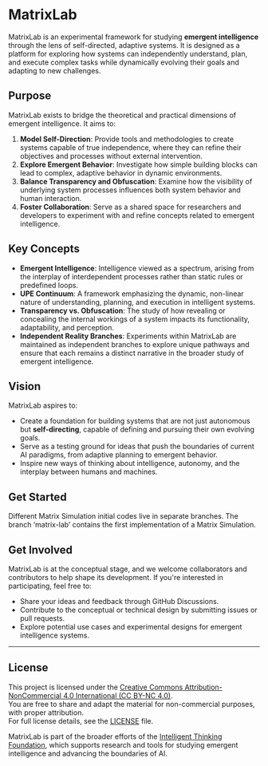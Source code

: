 # MatrixLab

MatrixLab is an experimental framework for studying **emergent intelligence** through the lens of self-directed, adaptive systems. It is designed as a platform for exploring how systems can independently understand, plan, and execute complex tasks while dynamically evolving their goals and adapting to new challenges.

## Purpose

MatrixLab exists to bridge the theoretical and practical dimensions of emergent intelligence. It aims to:

1. **Model Self-Direction**: Provide tools and methodologies to create systems capable of true independence, where they can refine their objectives and processes without external intervention.
2. **Explore Emergent Behavior**: Investigate how simple building blocks can lead to complex, adaptive behavior in dynamic environments.
3. **Balance Transparency and Obfuscation**: Examine how the visibility of underlying system processes influences both system behavior and human interaction.
4. **Foster Collaboration**: Serve as a shared space for researchers and developers to experiment with and refine concepts related to emergent intelligence.

## Key Concepts

- **Emergent Intelligence**: Intelligence viewed as a spectrum, arising from the interplay of interdependent processes rather than static rules or predefined loops.
- **UPE Continuum**: A framework emphasizing the dynamic, non-linear nature of understanding, planning, and execution in intelligent systems.
- **Transparency vs. Obfuscation**: The study of how revealing or concealing the internal workings of a system impacts its functionality, adaptability, and perception.
- **Independent Reality Branches**: Experiments within MatrixLab are maintained as independent branches to explore unique pathways and ensure that each remains a distinct narrative in the broader study of emergent intelligence.

## Vision

MatrixLab aspires to:

- Create a foundation for building systems that are not just autonomous but **self-directing**, capable of defining and pursuing their own evolving goals.
- Serve as a testing ground for ideas that push the boundaries of current AI paradigms, from adaptive planning to emergent behavior.
- Inspire new ways of thinking about intelligence, autonomy, and the interplay between humans and machines.

## Get Started
Different Matrix Simulation initial codes live in separate branches. The branch ‘matrix-lab’ contains the first implementation of a Matrix Simulation.


## Get Involved

MatrixLab is at the conceptual stage, and we welcome collaborators and contributors to help shape its development. If you're interested in participating, feel free to:

- Share your ideas and feedback through GitHub Discussions.
- Contribute to the conceptual or technical design by submitting issues or pull requests.
- Explore potential use cases and experimental designs for emergent intelligence systems.

---

## License

This project is licensed under the [Creative Commons Attribution-NonCommercial 4.0 International (CC BY-NC 4.0)](https://creativecommons.org/licenses/by-nc/4.0/).  
You are free to share and adapt the material for non-commercial purposes, with proper attribution.  
For full license details, see the [LICENSE](LICENSE) file.

MatrixLab is part of the broader efforts of the [Intelligent Thinking Foundation](https://github.com/Intelligent-Thinking-Foundation), which supports research and tools for studying emergent intelligence and advancing the boundaries of AI.
